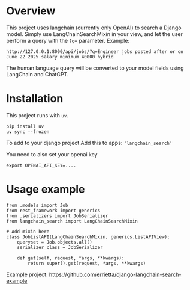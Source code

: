 # Overview

This project uses langchain (currently only OpenAI) to search a Django model.
Simply use LangChainSearchMixin in your view, and let the user perform
a query with the `?q=` parameter.
Example:
```
http://127.0.0.1:8000/api/jobs/?q=Engineer jobs posted after or on June 22 2025 salary minimum 40000 hybrid
```

The human language query will be converted to your model fields using LangChain
and ChatGPT.

# Installation


This project runs with `uv`.
```
pip install uv
uv sync --frozen
```

To add to your django project
Add this to apps: `'langchain_search'`


You need to also set your openai key

```
export OPENAI_API_KEY=....
```


# Usage example

```
from .models import Job
from rest_framework import generics
from .serializers import JobSerializer
from langchain_search import LangChainSearchMixin

# Add mixin here
class JobListAPI(LangChainSearchMixin, generics.ListAPIView):
    queryset = Job.objects.all()
    serializer_class = JobSerializer

    def get(self, request, *args, **kwargs):
        return super().get(request, *args, **kwargs)
```

Example project: https://github.com/errietta/django-langchain-search-example